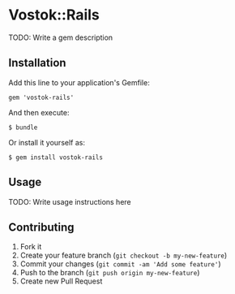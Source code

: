 # Vostok::Rails

TODO: Write a gem description

## Installation

Add this line to your application's Gemfile:

    gem 'vostok-rails'

And then execute:

    $ bundle

Or install it yourself as:

    $ gem install vostok-rails

## Usage

TODO: Write usage instructions here

## Contributing

1. Fork it
2. Create your feature branch (`git checkout -b my-new-feature`)
3. Commit your changes (`git commit -am 'Add some feature'`)
4. Push to the branch (`git push origin my-new-feature`)
5. Create new Pull Request
